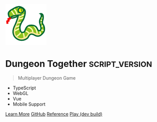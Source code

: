 ![Site Logo](img/snake.svg ':size=128x128')

# Dungeon Together <small>__SCRIPT_VERSION__</small>

> Multiplayer Dungeon Game

- TypeScript
- WebGL
- Vue
- Mobile Support

[Learn More](#dungeon-together) [GitHub](https://github.com/cpuabuse/dungeon-together ':target=_self') [Reference](ref ':ignore :target=_self') [Play (dev build)](../build/dev/standalone/src/html/standalone.html ':ignore :target=_self')
